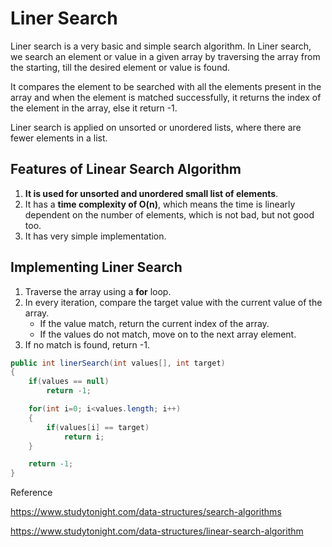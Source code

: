 # Liner Search

Liner search is a very basic and simple search algorithm. In Liner search, we search an element or value in a given array by traversing the array from the starting, till the desired element or value is found.

It compares the element to be searched with all the elements present in the array and when the element is matched successfully, it returns the index of the element in the array, else it return -1.

Liner search is applied on unsorted or unordered lists, where there are fewer elements in a list.

## Features of Linear Search Algorithm

1. **It is used for unsorted and unordered small list of elements**.
2. It has a **time complexity of O(n)**, which means the time is linearly dependent on the number of elements, which is not bad, but not good too.
3. It has very simple implementation.

## Implementing Liner Search

1. Traverse the array using a **for** loop.
2. In every iteration, compare the target value with the current value of the array.
   * If the value match, return the current index of the array.
   * If the values do not match, move on to the next array element.
3. If no match is found, return -1.

```java
public int linerSearch(int values[], int target)
{
    if(values == null)
        return -1;

    for(int i=0; i<values.length; i++)
    {
        if(values[i] == target)
            return i;
    }

    return -1;
}
```

Reference

https://www.studytonight.com/data-structures/search-algorithms

https://www.studytonight.com/data-structures/linear-search-algorithm

